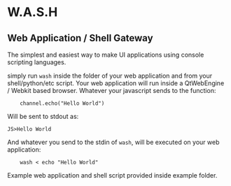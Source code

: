 # W.A.S.H
## Web Application / Shell Gateway

The simplest and easiest way to make UI applications using console scripting languages.

simply run `wash` inside the folder of your web application and from your shell/python/etc script. 
Your web application will run inside a QtWebEngine / Webkit based browser.
Whatever your javascript sends to the function:
```
    channel.echo("Hello World")
```
Will be sent to stdout as:
```
JS>Hello World
```
And whatever you send to the stdin of `wash`, will be executed on your web application:
```
    wash < echo "Hello World"
```
Example web application and shell script provided inside example folder.
